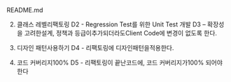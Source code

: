 README.md

2. 클래스 레벨리팩토링
D2 - Regression Test를 위한 Unit Test 개발
D3 – 확장성을 고려한설계, 정책과 등급이추가되더라도Client Code에 변경이 없도록 한다. 

3. 디자인 패턴사용하기
D4 - 리팩토링에 디자인패턴을적용한다.

4. 코드 커버리지100%
 D5 - 리팩토링이 끝난코드에, 코드 커버리지가100% 되어야한다